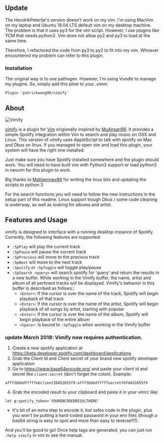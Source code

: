 ## Update

The HendrikPetertje's version doesn't work on my vim. I'm using MacVim on my laptop and Ubuntu 18.04 LTS default vim on my desktop machine. 
The problem is that it uses py3 for the vim script. However, I use plugins like YCM that needs python2. Vim does not allow py2 and py3 to load 
at the same time. 

Therefore, I refactored the code from py3 to py2 to fit into my vim. Whoever encountered my problem can refer to this plugin.

### Installation 
The original way is to use pathogen. However, I'm using Vundle to manage my plugins. 
So, simply add this pline to your .vimrc

```
Plugin 'patrickwang96/vimify'
```

## About

![Vimify](https://raw.githubusercontent.com/HendrikPetertje/vimify/master/example.png)

[vimify](https://github.com/Hendrikpetertje/vimify) is a plugin for [Vim](https://github.com/vim/vim) 
origionally inspired by [MuAnsari96](https://github.com/MuAnsari96/vimify).
It provides a simple Spotify integration within Vim to search and play music on
OSX and Linux. This version of vimify uses AppleScript to talk with spotify on
Mac and Dbus on linux. If you managed to open vim and load this plugin, your
system will have the right one installed.

Just make sure you have Spotify installed somewhere and the plugin should work.
You will need to have built vim with Python3 support or load python3 in neovim
for this plugin to work.

Big thanks to [Mattpenney89](https://github.com/mattpenney89) for writing the
linux bits and updating the scripts to python 3

For the search functions you will need to follow the new instructions in the setup
part of this readme. Linux support trough Dbus / some code cleaning is underway,
as well as looking for albums and artist.

## Features and Usage
vimify is designed to interface with a running desktop instance of Spotify. Currently, the following features are supported:

* `:SpPlay` will play the current track
* `:SpPause` will pause the current track
* `:SpPrevious` will move to the previous track
* `:SpNext` will move to the next track
* `:Spotify` or `:SpToggle` will toggle play/pause
* `:SpSearch <query>` will search spotify for 'query' and return the results in a new buffer. While working in the Vimify buffer, the name, artist and album of all pertinent tracks will be displayed. Vimify's behavior in this buffer is described as follows::
    * `<Enter>`: If the cursor is over the name of the track, Spotify will begin playback of that track
    * `<Enter>`: If the cursor is over the name of the artist, Spotify will begin playback of all songs by artist, starting with popular
    * `<Enter>`: If the cursor is over the name of the album, Spotify will begin playback of the entire album
    * `<Space>`: Is bound to `:SpToggle` when working in the Vimify buffer

### update March 2018: Vimify now requires authentication.

1. Create a new spotify application at https://beta.developer.spotify.com/dashboard/applications
2. Grab the Client Id and Client secret of your brand new spotify developer application
3. Go to https://www.base64encode.org/ and paste your client id and secret like `client:secret` (don't forget the colon). Example:

```
afff3bbbdffff7ebclientID452855f9:afff3bbbdffff7secretfdfd452855f9
```

4. Grab the encoded result to your clipboard and paste it in your vimrc like:

```
let g:spotify_token='YOURENCODEDRESULTHERE'
```

* It's bit of an extra step to encode it, but safes code in the plugin, plus you
won't be putting a hard-coded password in your env files (though a bas64 string is easy
to spot and more than easy to reverse!!!!).

And you'll be good to go! Once help tags are generated, you can just run `:help vimify` in vim to see the manual.

